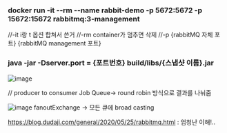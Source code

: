 ### docker run -it --rm --name rabbit-demo -p 5672:5672 -p 15672:15672 rabbitmq:3-management
//-it i랑 t 옵션 합쳐서 쓴거
//-rm container가 멈추면 삭제
//-p {rabbitMQ 자체 포트} {rabbitMQ management 포트}

### java -jar -Dserver.port = {포트번호} build/libs/{스냅샷 이름}.jar

![image](https://user-images.githubusercontent.com/80913353/166224647-8e2fa077-5bd1-494b-adab-ceeff25a5e4f.png)

// producer to consumer
Job Queue-> round robin 방식으로 결과를 나눠줌

![image](https://user-images.githubusercontent.com/80913353/166225556-f4706426-3dd7-4256-aec2-858638f6984e.png)
fanoutExchange -> 모든 큐에 broad casting

https://blog.dudaji.com/general/2020/05/25/rabbitmq.html : 엄청난 이해!..
